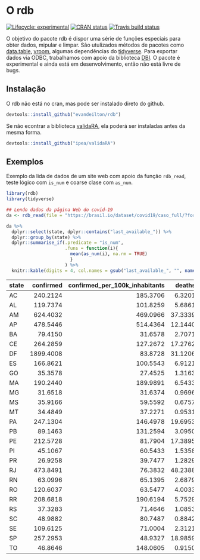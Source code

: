
<!-- README.md is generated from README.Rmd. Please edit that file -->

# O rdb

<!-- badges: start -->

[![Lifecycle:
experimental](https://img.shields.io/badge/lifecycle-experimental-orange.svg)](https://www.tidyverse.org/lifecycle/#experimental)
[![CRAN
status](https://www.r-pkg.org/badges/version/rdb)](https://CRAN.R-project.org/package=rdb)
[![Travis build
status](https://travis-ci.com/evandeilton/rdb.svg?branch=master)](https://travis-ci.com/evandeilton/rdb)
<!-- badges: end -->

O objetivo do pacote rdb é dispor uma série de funções especiais para
obter dados, mipular e limpar. São utulizados métodos de pacotes como
[data.table](https://cran.r-project.org/web/packages/data.table/index.html),
[vroom](https://cran.r-project.org/web/packages/vroom/index.html),
algumas dependências do [tidyverse](https://www.tidyverse.org/). Para
exportar dados via ODBC, trabalhamos com apoio da biblioteca
[DBI](https://cran.r-project.org/web/packages/DBI/index.html). O pacote
é experimental e ainda está em desenvolvimento, então não está livre de
bugs.

## Instalação

O rdb não está no cran, mas pode ser instalado direto do github.

``` r
devtools::install_github("evandeilton/rdb")
```

Se não econtrar a biblioteca
[validaRA](https://github.com/cran/validara), ela poderá ser instaladas
antes da mesma forma.

``` r
devtools::install_github("ipea/validaRA")
```

## Exemplos

Exemplo da lida de dados de um site web com apoio da função `rdb_read`,
teste lógico com `is_num` e coarse clase com `as_num`.

``` r
library(rdb)
library(tidyverse)

## Lendo dados da página Web do covid-19
da <- rdb_read(file = "https://brasil.io/dataset/covid19/caso_full/?format=csv", type = "rio")

da %>% 
  dplyr::select(state, dplyr::contains("last_available_")) %>% 
  dplyr::group_by(state) %>%
  dplyr::summarise_if(.predicate = "is_num",
                      .funs = function(i){
                        mean(as_num(i), na.rm = TRUE)
                        }
                      ) %>% 
  knitr::kable(digits = 4, col.names = gsub("last_available_", "", names(.)))
```

| state | confirmed | confirmed\_per\_100k\_inhabitants |  deaths | death\_rate |
| :---- | --------: | --------------------------------: | ------: | ----------: |
| AC    |  240.2124 |                          185.3706 |  6.3201 |      0.0134 |
| AL    |  119.7374 |                          101.8259 |  5.6861 |      0.1105 |
| AM    |  624.4032 |                          469.0966 | 37.3339 |      0.0534 |
| AP    |  478.5446 |                          514.4364 | 12.1440 |      0.0252 |
| BA    |   79.4150 |                           31.6578 |  2.7071 |      0.0581 |
| CE    |  264.2859 |                          127.2672 | 17.2762 |      0.0814 |
| DF    | 1899.4008 |                           83.8728 | 31.1206 |      0.0115 |
| ES    |  166.8621 |                          100.5543 |  6.9121 |      0.0343 |
| GO    |   35.3578 |                           27.4525 |  1.3163 |      0.0607 |
| MA    |  190.2440 |                          189.9891 |  6.5433 |      0.0314 |
| MG    |   31.6518 |                           31.6374 |  0.9696 |      0.0631 |
| MS    |   35.9166 |                           59.5592 |  0.6757 |      0.0262 |
| MT    |   34.4849 |                           37.2271 |  0.9531 |      0.0538 |
| PA    |  247.1304 |                          146.4978 | 19.6953 |      0.0707 |
| PB    |   89.1463 |                          131.2594 |  3.0950 |      0.0560 |
| PE    |  212.5728 |                           81.7904 | 17.3895 |      0.1414 |
| PI    |   45.1067 |                           60.5433 |  1.5358 |      0.0959 |
| PR    |   26.9258 |                           39.7477 |  1.2829 |      0.0668 |
| RJ    |  473.8491 |                           76.3832 | 48.2388 |      0.0718 |
| RN    |   63.0996 |                           65.1395 |  2.6879 |      0.0823 |
| RO    |  120.6037 |                           63.5477 |  4.0033 |      0.0594 |
| RR    |  208.6818 |                          190.6194 |  5.7529 |      0.0387 |
| RS    |   37.3283 |                           71.4646 |  1.0853 |      0.0341 |
| SC    |   48.9882 |                           80.7487 |  0.8842 |      0.0350 |
| SE    |  109.6125 |                           71.0004 |  2.3121 |      0.0539 |
| SP    |  257.2953 |                           48.9327 | 18.9859 |      0.0819 |
| TO    |   46.8646 |                          148.0605 |  0.9150 |      0.0319 |
